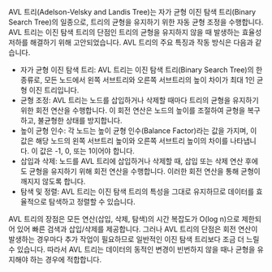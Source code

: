
AVL 트리(Adelson-Velsky and Landis Tree)는 자가 균형 이진 탐색 트리(Binary Search Tree)의 일종으로, 트리의 균형을 유지하기 위한 자동 균형 조정을 수행합니다. AVL 트리는 이진 탐색 트리의 단점인 트리의 균형을 유지하지 않을 때 발생하는 효율성 저하를 해결하기 위해 고안되었습니다. AVL 트리의 주요 특징과 작동 방식은 다음과 같습니다.

* 자가 균형 이진 탐색 트리: AVL 트리는 이진 탐색 트리(Binary Search Tree)의 한 종류로, 모든 노드에서 왼쪽 서브트리와 오른쪽 서브트리의 높이 차이가 최대 1인 균형 이진 트리입니다.
* 균형 조정: AVL 트리는 노드를 삽입하거나 삭제할 때마다 트리의 균형을 유지하기 위한 회전 연산을 수행합니다. 이 회전 연산은 노드의 높이를 조절하여 균형을 복구하고, 불균형한 상태를 방지합니다.
* 높이 균형 인수: 각 노드는 높이 균형 인수(Balance Factor)라는 값을 가지며, 이 값은 해당 노드의 왼쪽 서브트리 높이와 오른쪽 서브트리 높이의 차이를 나타냅니다. 이 값은 -1, 0, 또는 1이어야 합니다.
* 삽입과 삭제: 노드를 AVL 트리에 삽입하거나 삭제할 때, 삽입 또는 삭제 연산 후에도 균형을 유지하기 위해 회전 연산을 수행합니다. 이러한 회전 연산을 통해 균형이 깨지지 않도록 합니다.
* 탐색 및 정렬: AVL 트리는 이진 탐색 트리의 특성을 그대로 유지하므로 데이터를 효율적으로 탐색하고 정렬할 수 있습니다.

AVL 트리의 장점은 모든 연산(삽입, 삭제, 탐색)의 시간 복잡도가 O(log n)으로 제한되어 있어 빠른 검색과 삽입/삭제를 제공합니다. 그러나 AVL 트리의 단점은 회전 연산이 발생하는 경우마다 추가 작업이 필요하므로 일반적인 이진 탐색 트리보다 조금 더 느릴 수 있습니다. 따라서 AVL 트리는 데이터의 동적인 변경이 빈번하지 않을 때나 균형을 유지해야 하는 경우에 적합합니다.
